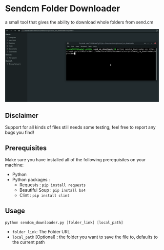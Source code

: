# Sendcm Folder Downloader 

a small tool that gives the ability to download whole folders from send.cm

![demo](./resources/demo.gif)



## Disclaimer 

Support for all kinds of files still needs some testing, feel free to report any bugs you find! 

## Prerequisites

Make sure you have installed all of the following prerequisites on your machine:
- Python 
- Python packages :
  - Requests : `pip install requests`
  - Beautiful Soup :  `pip install bs4`
  - Clint : `pip install clint`

## Usage

```
python sendcm_downloader.py [folder_link] [local_path]
```

- `folder_link`: The Folder URL 
- `local_path` [Optional] : the folder you want to save the file to, defaults to the current path
